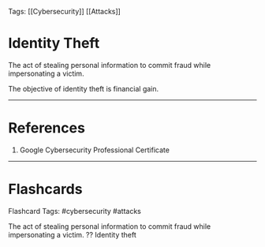 Tags: [[Cybersecurity]] [[Attacks]]
# Identity Theft

The act of stealing personal information to commit fraud while impersonating a victim.

The objective of identity theft is financial gain.

---
# References

1. Google Cybersecurity Professional Certificate

---
# Flashcards

Flashcard Tags: #cybersecurity #attacks 

The act of stealing personal information to commit fraud while impersonating a victim.
??
Identity theft
<!--SR:!2024-04-29,4,270!2024-04-28,3,252-->


